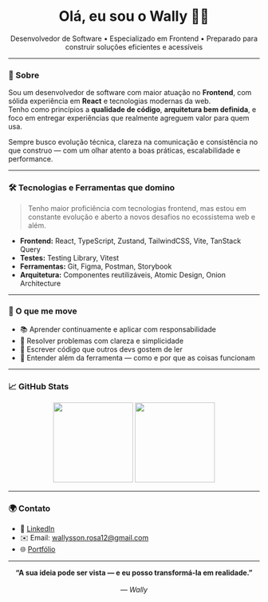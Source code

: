 <h1 align="center">Olá, eu sou o Wally 👨‍💻</h1>

<p align="center">
  Desenvolvedor de Software • Especializado em Frontend • Preparado para construir soluções eficientes e acessíveis
</p>

---

### 🧭 Sobre

Sou um desenvolvedor de software com maior atuação no **Frontend**, com sólida experiência em **React** e tecnologias modernas da web.  
Tenho como princípios a **qualidade de código**, **arquitetura bem definida**, e foco em entregar experiências que realmente agreguem valor para quem usa.

Sempre busco evolução técnica, clareza na comunicação e consistência no que construo — com um olhar atento a boas práticas, escalabilidade e performance.

---

### 🛠️ Tecnologias e Ferramentas que domino

> Tenho maior proficiência com tecnologias frontend, mas estou em constante evolução e aberto a novos desafios no ecossistema web e além.

- **Frontend:** React, TypeScript, Zustand, TailwindCSS, Vite, TanStack Query
- **Testes:** Testing Library, Vitest
- **Ferramentas:** Git, Figma, Postman, Storybook
- **Arquitetura:** Componentes reutilizáveis, Atomic Design, Onion Architecture

---

### 🚀 O que me move

- 📚 Aprender continuamente e aplicar com responsabilidade
- 🧩 Resolver problemas com clareza e simplicidade
- 🤝 Escrever código que outros devs gostem de ler
- 🧠 Entender além da ferramenta — como e por que as coisas funcionam

---

### 📈 GitHub Stats

<div align="center">
  <img height="160em" src="https://github-readme-stats.vercel.app/api?username=wallyrosa&show_icons=true&theme=tokyonight" />
  <img height="160em" src="https://github-readme-stats.vercel.app/api/top-langs/?username=wallyrosa&layout=compact&theme=tokyonight"/>
</div>

---

### 🌍 Contato

- 🔗 [LinkedIn](https://www.linkedin.com/in/wallysson-rosa)  
- ✉️ Email: [wallysson.rosa12@gmail.com](mailto:wallysson.rosa12@gmail.com)  
- 🌐 [Portfólio](https://wallysson.vercel.app/)  

---

<div align="center">
  <strong>“A sua ideia pode ser vista — e eu posso transformá-la em realidade.”</strong>
  <br><br>
  <em>— Wally</em>
</div>
